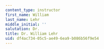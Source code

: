 ```yaml
---
content_type: instructor
first_name: William
last_name: Lehr
middle_initial: ''
salutation: Dr.
title: Dr. William Lehr
uid: df4ac734-05c5-ae49-6ea9-b086b56f9e54
---
```

